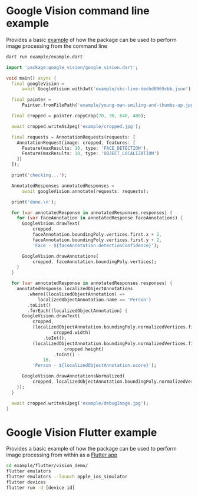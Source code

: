 # Google Vision command line example

Provides a basic [example](https://github.com/faithoflifedev/google_vision/tree/main/example) of how the package can be used to perform image processing from the command line

```sh
dart run example/example.dart
```

```dart
import 'package:google_vision/google_vision.dart';

void main() async {
  final googleVision =
      await GoogleVision.withJwt('example/skc-live-decbd0969cbb.json');

  final painter =
      Painter.fromFilePath('example/young-man-smiling-and-thumbs-up.jpg');

  final cropped = painter.copyCrop(70, 30, 640, 480);

  await cropped.writeAsJpeg('example/cropped.jpg');

  final requests = AnnotationRequests(requests: [
    AnnotationRequest(image: cropped, features: [
      Feature(maxResults: 10, type: 'FACE_DETECTION'),
      Feature(maxResults: 10, type: 'OBJECT_LOCALIZATION')
    ])
  ]);

  print('checking...');

  AnnotatedResponses annotatedResponses =
      await googleVision.annotate(requests: requests);

  print('done.\n');

  for (var annotatedResponse in annotatedResponses.responses) {
    for (var faceAnnotation in annotatedResponse.faceAnnotations) {
      GoogleVision.drawText(
          cropped,
          faceAnnotation.boundingPoly.vertices.first.x + 2,
          faceAnnotation.boundingPoly.vertices.first.y + 2,
          'Face - ${faceAnnotation.detectionConfidence}');

      GoogleVision.drawAnnotations(
          cropped, faceAnnotation.boundingPoly.vertices);
    }
  }

  for (var annotatedResponse in annotatedResponses.responses) {
    annotatedResponse.localizedObjectAnnotations
        .where((localizedObjectAnnotation) =>
            localizedObjectAnnotation.name == 'Person')
        .toList()
        .forEach((localizedObjectAnnotation) {
      GoogleVision.drawText(
          cropped,
          (localizedObjectAnnotation.boundingPoly.normalizedVertices.first.x *
                  cropped.width)
              .toInt(),
          (localizedObjectAnnotation.boundingPoly.normalizedVertices.first.y *
                      cropped.height)
                  .toInt() -
              16,
          'Person - ${localizedObjectAnnotation.score}');

      GoogleVision.drawAnnotationsNormalized(
          cropped, localizedObjectAnnotation.boundingPoly.normalizedVertices);
    });
  }

  await cropped.writeAsJpeg('example/debugImage.jpg');
}
```

# Google Vision Flutter example

Provides a basic example of how the package can be used to perform image processing from within as a [Flutter app](https://github.com/faithoflifedev/google_vision/tree/main/example/flutter/vision_demo)

```sh
cd example/flutter/vision_demo/
flutter emulators
flutter emulators --launch apple_ios_simulator
flutter devices
flutter run -d [device id]
```